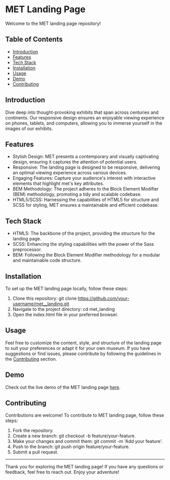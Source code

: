 # MET Landing Page

Welcome to the MET landing page repository!

## Table of Contents

- [Introduction](#introduction)
- [Features](#features)
- [Tech Stack](#tech-stack)
- [Installation](#installation)
- [Usage](#usage)
- [Demo](#demo)
- [Contributing](#contributing)

## Introduction

Dive deep into thought-provoking exhibits that span across centuries and continents. Our responsive design ensures an enjoyable viewing experience on phones, tablets, and computers, allowing you to immerse yourself in the images of our exhibits.

## Features 

- Stylish Design: MET presents a contemporary and visually captivating design, ensuring it captures the attention of potential users.
- Responsive: The landing page is designed to be responsive, delivering an optimal viewing experience across various devices.
- Engaging Features: Capture your audience's interest with interactive elements that highlight met's key attributes.
- BEM Methodology: The project adheres to the Block Element Modifier (BEM) methodology, promoting a tidy and scalable codebase.
- HTML5/SCSS: Harnessing the capabilities of HTML5 for structure and SCSS for styling, MET ensures a maintainable and efficient codebase.

## Tech Stack

- HTML5: The backbone of the project, providing the structure for the landing page.
- SCSS: Enhancing the styling capabilities with the power of the Sass preprocessor.
- BEM: Following the Block Element Modifier methodology for a modular and maintainable code structure.

## Installation

To set up the MET landing page locally, follow these steps:

1. Clone this repository: git clone https://github.com/your-username/met__landing.git
2. Navigate to the project directory: cd met_landing
3. Open the index.html file in your preferred browser.

## Usage

Feel free to customize the content, style, and structure of the landing page to suit your preferences or adapt it for your own museum. If you have suggestions or find issues, please contribute by following the guidelines in the [Contributing](#contributing) section.

## Demo

Check out the live demo of the MET landing page [here](https://panindmytro.github.io/met__landing/).

## Contributing

Contributions are welcome! To contribute to MET landing page, follow these steps:

1. Fork the repository.
2. Create a new branch: git checkout -b feature/your-feature.
3. Make your changes and commit them: git commit -m 'Add your feature'.
4. Push to the branch: git push origin feature/your-feature.
5. Submit a pull request.

***

Thank you for exploring the MET landing page! If you have any questions or feedback, feel free to reach out. Enjoy your adventure! 
